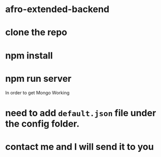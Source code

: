 # afro-extended-backend


# clone the repo
# npm install
# npm run server


In order to get Mongo Working
# need to add `default.json` file under the config folder.
# contact me and I will send it to you
